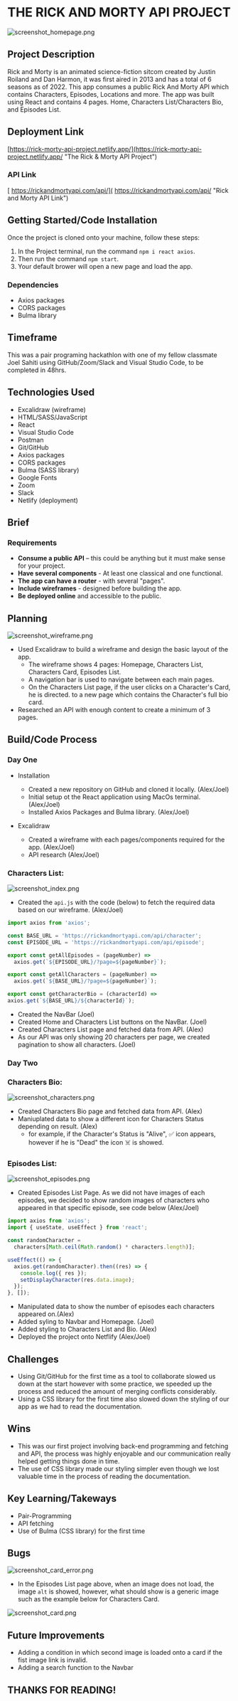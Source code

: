 
# THE RICK AND MORTY API PROJECT

![screenshot_homepage.png ](./src/images/screenshot_homepage.png "")
## Project Description
Rick and Morty is an animated science-fiction sitcom created by Justin Roiland and Dan Harmon, it was first aired in 2013 and has a total of 6 seasons as of 2022.
This app consumes a public Rick And Morty API which contains Characters, Episodes, Locations and more. The app was built using React and contains 4 pages. Home, Characters List/Characters Bio, and Episodes List.

## Deployment Link
 [https://rick-morty-api-project.netlify.app/](https://rick-morty-api-project.netlify.app/ "The Rick & Morty API Project")
### API Link
 [ https://rickandmortyapi.com/api/]( https://rickandmortyapi.com/api/ "Rick and Morty API Link")


## Getting Started/Code Installation
Once the project is cloned onto your machine, follow these steps:
1. In the Project terminal, run the command `npm i react axios`.
2. Then run the command `npm start`.
3. Your default brower will open a new page and load the app.

### Dependencies
* Axios packages
* CORS packages
* Bulma library

## Timeframe 
This was a pair programing hackathlon with one of my fellow classmate Joel Sahiti using GitHub/Zoom/Slack and Visual Studio Code, to be completed in 48hrs.

## Technologies Used
* Excalidraw (wireframe)
* HTML/SASS/JavaScript
* React
* Visual Studio Code
* Postman
* Git/GitHub
* Axios packages
* CORS packages
* Bulma (SASS library)
* Google Fonts
* Zoom
* Slack
* Netlify (deployment)


## Brief

### Requirements
* **Consume a public API** – this could be anything but it must make sense for your project.
* **Have several components** - At least one classical and one functional.
* **The app can have a router** - with several "pages".
* **Include wireframes** - designed before building the app.
* **Be deployed online** and accessible to the public.


## Planning
![screenshot_wireframe.png](./src/images/screenshot_wireframe.png "")

* Used Excalidraw to build a wireframe and design the basic layout of the app.
  * The wireframe shows 4 pages: Homepage, Characters List, Characters Card, Episodes List.
  * A navigation bar is used to navigate between each main pages.
  * On the Characters List page, if the user clicks on a Character's Card, he is directed.
  to a new page which contains the Character's full bio card. 
* Researched an API with enough content to create a minimum of 3 pages.

## Build/Code Process

### Day One

* Installation
  * Created a new repository on GitHub and cloned it locally. (Alex/Joel)
  * Initial setup ot the React application using MacOs terminal. (Alex/Joel)
  * Installed Axios Packages and Bulma library. (Alex/Joel)

* Excalidraw  
  * Created a wireframe with each pages/components required for the app. (Alex/Joel)
  * API research (Alex/Joel)

### Characters List:
![screenshot_index.png](./src/images/screenshot_index.png "")
  * Created the `api.js` with the code (below) to fetch the required data based on our wireframe. (Alex/Joel)
  ```javascript
  import axios from 'axios';

  const BASE_URL = 'https://rickandmortyapi.com/api/character';
  const EPISODE_URL = 'https://rickandmortyapi.com/api/episode';

  export const getAllEpisodes = (pageNumber) =>
    axios.get(`${EPISODE_URL}/?page=${pageNumber}`);

  export const getAllCharacters = (pageNumber) =>
    axios.get(`${BASE_URL}/?page=${pageNumber}`);

  export const getCharacterBio = (characterId) =>
  axios.get(`${BASE_URL}/${characterId}`);

  ```
  * Created the NavBar (Joel)
  * Created Home and Characters List buttons on the NavBar. (Joel)
  * Created Characters List page and fetched data from API. (Alex)
  * As our API was only showing 20 characters per page, we created pagination to 
show all characters. (Joel)

### Day Two

### Characters Bio:
![screenshot_characters.png](./src/images/screenshot_characters.png "")

  * Created Characters Bio page and fetched data from API. (Alex)
  * Maniuplated data to show a different icon for Characters Status depending on result. (Alex)
    * for example, if the Character's Status is "Alive", ✅ icon appears, however if he is "Dead" the icon ☠️ is showed.

### Episodes List:
![screenshot_episodes.png](./src/images/screenshot_episodes.png "")

  * Created Episodes List Page. As we did not have images of each episodes, we decided
  to show random images of characters who appeared in that specific episode, see code below  (Alex/Joel)
  ```javascript
  import axios from 'axios';
  import { useState, useEffect } from 'react';

  const randomCharacter =
    characters[Math.ceil(Math.random() * characters.length)];

  useEffect(() => {
    axios.get(randomCharacter).then((res) => {
      console.log({ res });
      setDisplayCharacter(res.data.image);
    });
  }, []); 
  ```

  * Manipulated data to show the number of episodes each characters appeared on.(Alex)
  * Added syling to Navbar and Homepage. (Joel)
  * Added styling to Characters List and Bio. (Alex)
  * Deployed the project onto Netflify (Alex/Joel)


## Challenges
* Using Git/GitHub for the first time as a tool to collaborate slowed us down at the start however with some practice, we speeded up the process and reduced the amount of merging conflicts considerably.
* Using a CSS library for the first time also slowed down the styling of our app as we had
to read the documentation.

## Wins
* This was our first project involving back-end programming and fetching and API, the process was highly enjoyable and our communication really helped getting things done in time.
* The use of CSS library made our styling simpler even though we lost valuable time in the process of reading the documentation.

## Key Learning/Takeways
* Pair-Programming 
* API fetching
* Use of Bulma (CSS library) for the first time 

## Bugs
![screenshot_card_error.png](./src/images/screenshot_card_error.png "")

* In the Episodes List page above, when an image does not load, the image `alt` is showed, however, what should show is a generic image such as the example below for Characters Card.

![screenshot_card.png](./src/images/screenshot_card.png "")


## Future Improvements
* Adding a condition in which second image is loaded onto a card if the fist image link is invalid.
* Adding a search function to the Navbar


## THANKS FOR READING!

